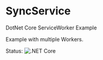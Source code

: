 # SyncService
DotNet Core ServiceWorker Example

Example with multiple Workers.

Status: ![.NET Core](https://github.com/decvs/SyncService/workflows/.NET%20Core/badge.svg)

